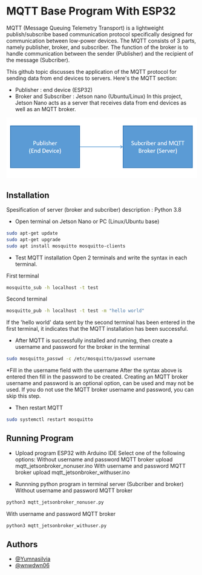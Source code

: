 
# MQTT Base Program With ESP32

MQTT (Message Queuing Telemetry Transport) is a lightweight publish/subscribe based communication protocol specifically designed for communication between low-power devices.
The MQTT consists of 3 parts, namely publisher, broker, and subscriber. The function of the broker is to handle communication between the sender (Publisher) and the recipient of the message (Subcriber).

This github topic discusses the application of the MQTT protocol for sending data from end devices to servers.
Here's the MQTT section: 
* Publisher : end device (ESP32)
* Broker and Subscriber : Jetson nano (Ubuntu/Linux)
In this project, Jetson Nano acts as a server that receives data from end devices as well as an MQTT broker.

![App Screenshot](picture_1.png)





## Installation
Spesification of server (broker and subcriber) description : Python 3.8
* Open terminal on Jetson Nano or PC (Linux/Ubuntu base)
```bash
sudo apt-get update
sudo apt-get upgrade
sudo apt install mosquitto mosquitto-clients
```
* Test MQTT installation
Open 2 terminals and write the syntax in each terminal.

First terminal  
```bash
mosquitto_sub -h localhost -t test
```
Second terminal 
```bash
mosquitto_pub -h localhost -t test -m "hello world"
```
If the 'hello world' data sent by the second terminal has been entered in the first terminal, it indicates that the MQTT installation has been successful.

 * After MQTT is successfully installed and running, then create a username and password for the broker in the terminal
```bash
sudo mosquitto_passwd -c /etc/mosquitto/passwd username
```
*Fill in the username field with the username 
After the syntax above is entered then fill in the password to be created.
Creating an MQTT broker username and password is an optional option, can be used and may not be used. If you do not use the MQTT broker username and password, you can skip this step.

* Then restart MQTT
```bash
sudo systemctl restart mosquitto
```








## Running Program
* Upload program ESP32 with Arduino IDE
Select one of the following options:
Without username and password MQTT broker
upload mqtt_jetsonbroker_nonuser.ino
With username and password MQTT broker
upload mqtt_jetsonbroker_withuser.ino

* Runnning python program in terminal server (Subcriber and broker)
Without username and password MQTT broker
```bash
python3 mqtt_jetsonbroker_nonuser.py
```
With username and password MQTT broker
```bash
python3 mqtt_jetsonbroker_withuser.py
```
## Authors

- [@Yumnasilvia](https://github.com/Yumnasilvia)
- [@wnwdwn06](https://github.com/wnwdwn06)

